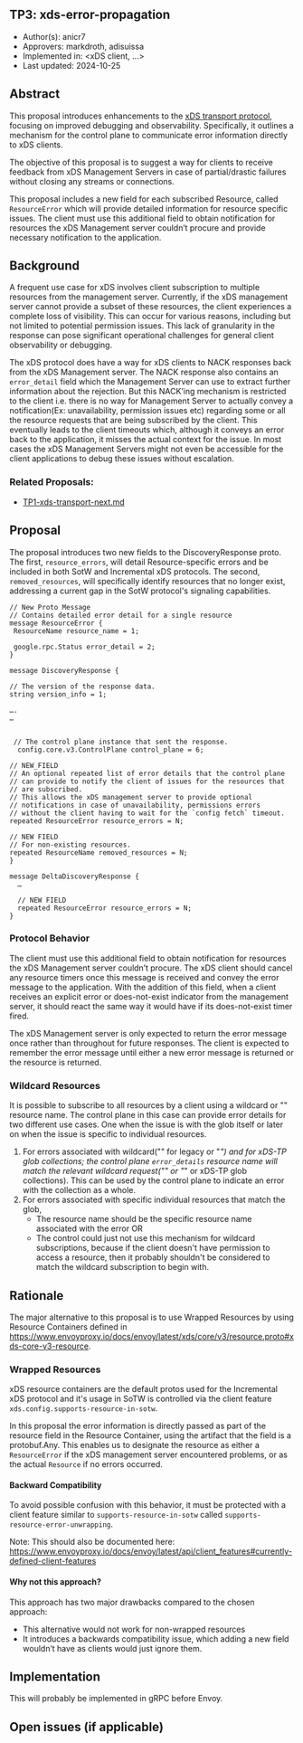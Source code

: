 TP3: xds-error-propagation
----
* Author(s): anicr7
* Approvers: markdroth, adisuissa
* Implemented in: <xDS client, ...>
* Last updated: 2024-10-25

## Abstract

This proposal introduces enhancements to the [xDS transport protocol](https://www.envoyproxy.io/docs/envoy/latest/api-docs/xds_protocol), focusing on improved debugging and observability. Specifically, it outlines a mechanism for the control plane to communicate error information directly to xDS clients.

The objective of this proposal is to suggest a way for clients to receive feedback from xDS Management Servers in case of partial/drastic failures without closing any streams or connections.

This proposal includes a new field for each subscribed Resource, called `ResourceError` which will provide detailed information for resource specific issues. The client must use this additional field to obtain notification for resources the xDS Management server couldn’t procure and provide necessary notification to the application. 

## Background

A frequent use case for xDS involves client subscription to multiple resources from the management server. Currently, if the xDS management server cannot provide a subset of these resources, the client experiences a complete loss of visibility. This can occur for various reasons, including but not limited to potential permission issues. This lack of granularity in the response can pose significant operational challenges for general client observability or debugging. 

The xDS protocol does have a way for xDS clients to NACK responses back from the xDS Management server. The NACK response also contains an `error_detail` field which the Management Server can use to extract further information about the rejection. But this NACK’ing mechanism is restricted to the client i.e. there is no way for Management Server to actually convey a notification(Ex: unavailability, permission issues etc) regarding some or all the resource requests that are being subscribed by the client. This eventually leads to the client timeouts which, although it conveys an error back to the application, it misses the actual context for the issue. In most cases the xDS Management Servers might not even be accessible for the client applications to debug these issues without escalation. 

### Related Proposals:

* [TP1-xds-transport-next.md](https://github.com/cncf/xds/blob/main/proposals/TP1-xds-transport-next.md)

## Proposal

The proposal introduces two new fields to the DiscoveryResponse proto. The first, `resource_errors`, will detail Resource-specific errors and be included in both SotW and Incremental xDS protocols. The second, `removed_resources`, will specifically identify resources that no longer exist, addressing a current gap in the SotW protocol's signaling capabilities. 

```textproto
// New Proto Message
// Contains detailed error detail for a single resource
message ResourceError {
 ResourceName resource_name = 1;

 google.rpc.Status error_detail = 2;
}

message DiscoveryResponse {

// The version of the response data.
string version_info = 1;

….
…


 // The control plane instance that sent the response.
  config.core.v3.ControlPlane control_plane = 6;

// NEW_FIELD
// An optional repeated list of error details that the control plane 
// can provide to notify the client of issues for the resources that 
// are subscribed.
// This allows the xDS management server to provide optional 
// notifications in case of unavailability, permissions errors 
// without the client having to wait for the `config fetch` timeout.
repeated ResourceError resource_errors = N;

// NEW FIELD
// For non-existing resources.
repeated ResourceName removed_resources = N;
}

message DeltaDiscoveryResponse {
  …

  // NEW FIELD
  repeated ResourceError resource_errors = N;
}
```

### Protocol Behavior
The client must use this additional field to obtain notification for resources the xDS Management server couldn’t procure. The xDS client should cancel any resource timers once this message is received and convey the error message to the application. With the addition of this field, when a client receives an explicit error or does-not-exist indicator from the management server, it should react the same way it would have if its does-not-exist timer fired. 

The xDS Management server is only expected to return the error message once rather than throughout for future responses. The client is expected to remember the error message until either a new error message is returned or the resource is returned. 

### Wildcard Resources

It is possible to subscribe to all resources by a client using a wildcard or "" resource name. The control plane in this case can provide error details for two different use cases. One when the issue is with the glob itself or later on when the issue is specific to individual resources. 

1. For errors associated with wildcard("" for legacy or "*") and for xDS-TP glob collections; the control plane `error_details` resource name will match the relevant wildcard request("" or "*" or xDS-TP glob collections). This can be used by the control plane to indicate an error with the collection as a whole.
2. For errors associated with specific individual resources that match the glob,
    * The resource name should be the specific resource name associated with the error  OR
    * The control could just not use this mechanism for wildcard subscriptions, because if the client doesn't have permission to access a resource, then it probably shouldn't be considered to match the wildcard subscription to begin with.

## Rationale

The major alternative to this proposal is to use Wrapped Resources by using Resource Containers defined in https://www.envoyproxy.io/docs/envoy/latest/xds/core/v3/resource.proto#xds-core-v3-resource. 

### Wrapped Resources

xDS resource containers are the default protos used for the Incremental xDS protocol and it's usage in SoTW is controlled via the client feature `xds.config.supports-resource-in-sotw`. 

In this proposal the error information is directly passed as part of the resource field in the Resource Container, using the artifact that the field is a protobuf.Any. This enables us to designate the resource as either a `ResourceError` if the xDS management server encountered problems, or as the actual `Resource` if no errors occurred. 

#### Backward Compatibility

To avoid possible confusion with this behavior, it must be protected with a client feature similar to `supports-resource-in-sotw` called `supports-resource-error-unwrapping`. 

Note: This should also be documented here: https://www.envoyproxy.io/docs/envoy/latest/api/client_features#currently-defined-client-features

#### Why not this approach?

This approach has two major drawbacks compared to the chosen approach:

* This alternative would not work for non-wrapped resources
* It introduces a backwards compatibility issue, which adding a new field wouldn’t have as clients would just ignore them. 

## Implementation

This will probably be implemented in gRPC before Envoy.

## Open issues (if applicable)